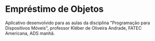# Empréstimo de Objetos

Aplicativo desenvolvido para as aulas da disciplina "Programação para Dispositivos Móveis", professor Kléber de Oliveira Andrade, FATEC Americana, ADS manhã.

